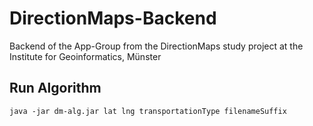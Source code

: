 DirectionMaps-Backend
=======
Backend of the App-Group from the DirectionMaps study project at the Institute for Geoinformatics, Münster

## Run Algorithm
```java -jar dm-alg.jar lat lng transportationType filenameSuffix```
